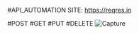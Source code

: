#API_AUTOMATION
SITE: https://reqres.in


#POST
#GET
#PUT
#DELETE
![Capture](https://github.com/sajimpk/API-testing/assets/68387969/ebe3925e-79a4-4a33-8fbc-6982ffd0c6f3)
